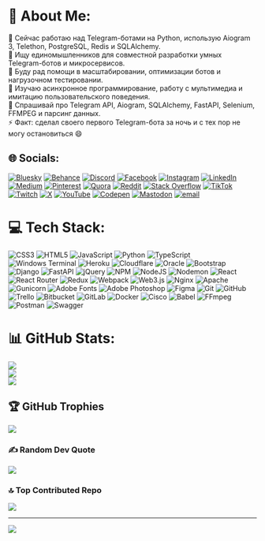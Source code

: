 # 💫 About Me:
🔭 Сейчас работаю над Telegram-ботами на Python, использую Aiogram 3, Telethon, PostgreSQL, Redis и SQLAlchemy.<br>👯 Ищу единомышленников для совместной разработки умных Telegram-ботов и микросервисов.<br>🤝 Буду рад помощи в масштабировании, оптимизации ботов и нагрузочном тестировании.<br>🌱 Изучаю асинхронное программирование, работу с мультимедиа и имитацию пользовательского поведения.<br>💬 Спрашивай про Telegram API, Aiogram, SQLAlchemy, FastAPI, Selenium, FFMPEG и парсинг данных.<br>⚡ Факт: сделал своего первого Telegram-бота за ночь и с тех пор не могу остановиться 😄


## 🌐 Socials:
[![Bluesky](https://img.shields.io/badge/bluesky-0285FF?style=for-the-badge&logo=bluesky&logoColor=%23FFFFFF)](https://bsky.app/profile/fate) [![Behance](https://img.shields.io/badge/Behance-1769ff?logo=behance&logoColor=white)](https://behance.net/fate) [![Discord](https://img.shields.io/badge/Discord-%237289DA.svg?logo=discord&logoColor=white)](https://discord.gg/fate) [![Facebook](https://img.shields.io/badge/Facebook-%231877F2.svg?logo=Facebook&logoColor=white)](https://facebook.com/fate) [![Instagram](https://img.shields.io/badge/Instagram-%23E4405F.svg?logo=Instagram&logoColor=white)](https://instagram.com/fate) [![LinkedIn](https://img.shields.io/badge/LinkedIn-%230077B5.svg?logo=linkedin&logoColor=white)](https://linkedin.com/in/fate) [![Medium](https://img.shields.io/badge/Medium-12100E?logo=medium&logoColor=white)](https://medium.com/@fate) [![Pinterest](https://img.shields.io/badge/Pinterest-%23E60023.svg?logo=Pinterest&logoColor=white)](https://pinterest.com/fate) [![Quora](https://img.shields.io/badge/Quora-%23B92B27.svg?logo=Quora&logoColor=white)](https://quora.com/profile/fate) [![Reddit](https://img.shields.io/badge/Reddit-%23FF4500.svg?logo=Reddit&logoColor=white)](https://reddit.com/user/fate) [![Stack Overflow](https://img.shields.io/badge/-Stackoverflow-FE7A16?logo=stack-overflow&logoColor=white)](https://stackoverflow.com/users/fate) [![TikTok](https://img.shields.io/badge/TikTok-%23000000.svg?logo=TikTok&logoColor=white)](https://tiktok.com/@fate) [![Twitch](https://img.shields.io/badge/Twitch-%239146FF.svg?logo=Twitch&logoColor=white)](https://twitch.tv/fate) [![X](https://img.shields.io/badge/X-black.svg?logo=X&logoColor=white)](https://x.com/fate) [![YouTube](https://img.shields.io/badge/YouTube-%23FF0000.svg?logo=YouTube&logoColor=white)](https://youtube.com/@fate) [![Codepen](https://img.shields.io/badge/Codepen-000000?logo=codepen&logoColor=white)](https://codepen.io/fate) [![Mastodon](https://img.shields.io/badge/-MASTODON-%232B90D9?logo=mastodon&logoColor=white)](https://mastodon.social/@fate) [![email](https://img.shields.io/badge/Email-D14836?logo=gmail&logoColor=white)](mailto:fate) 

# 💻 Tech Stack:
![CSS3](https://img.shields.io/badge/css3-%231572B6.svg?style=for-the-badge&logo=css3&logoColor=white) ![HTML5](https://img.shields.io/badge/html5-%23E34F26.svg?style=for-the-badge&logo=html5&logoColor=white) ![JavaScript](https://img.shields.io/badge/javascript-%23323330.svg?style=for-the-badge&logo=javascript&logoColor=%23F7DF1E) ![Python](https://img.shields.io/badge/python-3670A0?style=for-the-badge&logo=python&logoColor=ffdd54) ![TypeScript](https://img.shields.io/badge/typescript-%23007ACC.svg?style=for-the-badge&logo=typescript&logoColor=white) ![Windows Terminal](https://img.shields.io/badge/Windows%20Terminal-%234D4D4D.svg?style=for-the-badge&logo=windows-terminal&logoColor=white) ![Heroku](https://img.shields.io/badge/heroku-%23430098.svg?style=for-the-badge&logo=heroku&logoColor=white) ![Cloudflare](https://img.shields.io/badge/Cloudflare-F38020?style=for-the-badge&logo=Cloudflare&logoColor=white) ![Oracle](https://img.shields.io/badge/Oracle-F80000?style=for-the-badge&logo=oracle&logoColor=white) ![Bootstrap](https://img.shields.io/badge/bootstrap-%238511FA.svg?style=for-the-badge&logo=bootstrap&logoColor=white) ![Django](https://img.shields.io/badge/django-%23092E20.svg?style=for-the-badge&logo=django&logoColor=white) ![FastAPI](https://img.shields.io/badge/FastAPI-005571?style=for-the-badge&logo=fastapi) ![jQuery](https://img.shields.io/badge/jquery-%230769AD.svg?style=for-the-badge&logo=jquery&logoColor=white) ![NPM](https://img.shields.io/badge/NPM-%23CB3837.svg?style=for-the-badge&logo=npm&logoColor=white) ![NodeJS](https://img.shields.io/badge/node.js-6DA55F?style=for-the-badge&logo=node.js&logoColor=white) ![Nodemon](https://img.shields.io/badge/NODEMON-%23323330.svg?style=for-the-badge&logo=nodemon&logoColor=%BBDEAD) ![React](https://img.shields.io/badge/react-%2320232a.svg?style=for-the-badge&logo=react&logoColor=%2361DAFB) ![React Router](https://img.shields.io/badge/React_Router-CA4245?style=for-the-badge&logo=react-router&logoColor=white) ![Redux](https://img.shields.io/badge/redux-%23593d88.svg?style=for-the-badge&logo=redux&logoColor=white) ![Webpack](https://img.shields.io/badge/webpack-%238DD6F9.svg?style=for-the-badge&logo=webpack&logoColor=black) ![Web3.js](https://img.shields.io/badge/web3.js-F16822?style=for-the-badge&logo=web3.js&logoColor=white) ![Nginx](https://img.shields.io/badge/nginx-%23009639.svg?style=for-the-badge&logo=nginx&logoColor=white) ![Apache](https://img.shields.io/badge/apache-%23D42029.svg?style=for-the-badge&logo=apache&logoColor=white) ![Gunicorn](https://img.shields.io/badge/gunicorn-%298729.svg?style=for-the-badge&logo=gunicorn&logoColor=white) ![Adobe Fonts](https://img.shields.io/badge/Adobe%20Fonts-000B1D.svg?style=for-the-badge&logo=Adobe%20Fonts&logoColor=white) ![Adobe Photoshop](https://img.shields.io/badge/adobe%20photoshop-%2331A8FF.svg?style=for-the-badge&logo=adobe%20photoshop&logoColor=white) ![Figma](https://img.shields.io/badge/figma-%23F24E1E.svg?style=for-the-badge&logo=figma&logoColor=white) ![Git](https://img.shields.io/badge/git-%23F05033.svg?style=for-the-badge&logo=git&logoColor=white) ![GitHub](https://img.shields.io/badge/github-%23121011.svg?style=for-the-badge&logo=github&logoColor=white) ![Trello](https://img.shields.io/badge/Trello-%23026AA7.svg?style=for-the-badge&logo=Trello&logoColor=white) ![Bitbucket](https://img.shields.io/badge/bitbucket-%230047B3.svg?style=for-the-badge&logo=bitbucket&logoColor=white) ![GitLab](https://img.shields.io/badge/gitlab-%23181717.svg?style=for-the-badge&logo=gitlab&logoColor=white) ![Docker](https://img.shields.io/badge/docker-%230db7ed.svg?style=for-the-badge&logo=docker&logoColor=white) ![Cisco](https://img.shields.io/badge/cisco-%23049fd9.svg?style=for-the-badge&logo=cisco&logoColor=black) ![Babel](https://img.shields.io/badge/Babel-F9DC3e?style=for-the-badge&logo=babel&logoColor=black) ![FFmpeg](https://shields.io/badge/FFmpeg-%23171717.svg?logo=ffmpeg&style=for-the-badge&labelColor=171717&logoColor=5cb85c) ![Postman](https://img.shields.io/badge/Postman-FF6C37?style=for-the-badge&logo=postman&logoColor=white) ![Swagger](https://img.shields.io/badge/-Swagger-%23Clojure?style=for-the-badge&logo=swagger&logoColor=white)
# 📊 GitHub Stats:
![](https://github-readme-stats.vercel.app/api?username=idealey&theme=neon&hide_border=true&include_all_commits=true&count_private=false)<br/>
![](https://nirzak-streak-stats.vercel.app/?user=idealey&theme=neon&hide_border=true)<br/>
![](https://github-readme-stats.vercel.app/api/top-langs/?username=idealey&theme=neon&hide_border=true&include_all_commits=true&count_private=false&layout=compact)

## 🏆 GitHub Trophies
![](https://github-profile-trophy.vercel.app/?username=idealey&theme=neon&no-frame=true&no-bg=true&margin-w=4)

### ✍️ Random Dev Quote
![](https://quotes-github-readme.vercel.app/api?type=horizontal&theme=dark)

### 🔝 Top Contributed Repo
![](https://github-contributor-stats.vercel.app/api?username=idealey&limit=5&theme=neon&combine_all_yearly_contributions=true)

---
[![](https://visitcount.itsvg.in/api?id=idealey&icon=0&color=0)](https://visitcount.itsvg.in)

  <!--## 💰 You can help me by Donating
  [![BuyMeACoffee](https://img.shields.io/badge/Buy%20Me%20a%20Coffee-ffdd00?style=for-the-badge&logo=buy-me-a-coffee&logoColor=black)](https://buymeacoffee.com/donate) [![PayPal](https://img.shields.io/badge/PayPal-00457C?style=for-the-badge&logo=paypal&logoColor=white)](https://paypal.me/donate) [![Patreon](https://img.shields.io/badge/Patreon-F96854?style=for-the-badge&logo=patreon&logoColor=white)](https://patreon.com/donate) [![Ko-Fi](https://img.shields.io/badge/Ko--fi-F16061?style=for-the-badge&logo=ko-fi&logoColor=white)](https://ko-fi.com/donate)--> 

  
<!-- Proudly created with GPRM ( https://gprm.itsvg.in ) -->
